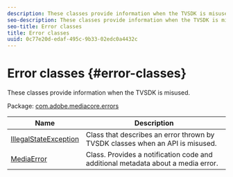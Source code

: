 ```yaml
---
description: These classes provide information when the TVSDK is misused.
seo-description: These classes provide information when the TVSDK is misused.
seo-title: Error classes
title: Error classes
uuid: 0c77e20d-edaf-495c-9b33-02edc0a4432c
---
```


# Error classes {#error-classes}

These classes provide information when the TVSDK is misused.

Package: [com.adobe.mediacore.errors](https://help.adobe.com/en_US/primetime/api/psdk/asdoc-dhls_1.4/com/adobe/mediacore/errors/package-detail.html) 

|  Name  | Description  |
|---|---|
| [IllegalStateException](https://help.adobe.com/en_US/primetime/api/psdk/asdoc-dhls_1.4/com/adobe/mediacore/errors/IllegalStateException.html)  | Class that describes an error thrown by TVSDK classes when an API is misused.  |
| [MediaError](https://help.adobe.com/en_US/primetime/api/psdk/asdoc-dhls_1.4/com/adobe/mediacore/errors/MediaError.html) | Class. Provides a notification code and additional metadata about a media error.  |

